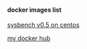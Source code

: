 #### docker images list

[sysbench v0.5 on centos](https://github.com/dotNetDR/docker_images/tree/master/sysbench)

[my docker hub](https://hub.docker.com/u/dotnetdr/)